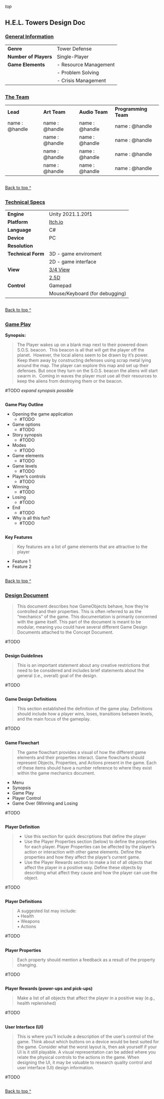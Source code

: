 
<h6>top</h6>
<h2><b>H.E.L. Towers Design Doc</b></h2>

<h3><u>General Information</u></h3>

|		                   |	                                                        |
|--------------------------|------------------------------------------------------------|
| <b>Genre</b>             | Tower Defense                                              |
| <b>Number of Players</b> | Single-Player                                              | 
| <b>Game Elements</b>     | - Resource Management                                        |
|                          | - Problem Solving                                            |
|                          | - Crisis Management                                          |

<h2></h2>

<h3><u>The Team</h3></u>

|               |                 |                   |                  |
|---------------|-----------------|-------------------|------------------| 
|<b>Lead</b>    | <b>Art Team</b> | <b>Audio Team</b> | <b>Programming Team</b> | 
|name : @handle | name : @handle  | name : @handle    | name : @handle   | 
|               | name : @handle  | name : @handle    | name : @handle   | 
|               | name : @handle  | name : @handle    | name : @handle   | 
|               | name : @handle  | name : @handle    | name : @handle   | 



<h2></h2>

[Back to top ^](#top)

<h2></h2>

<h3><u> Technical Specs</h3></u>  

|		                   |	                                                                       |
|--------------------------|---------------------------------------------------------------------------|
| <b>Engine</b>            | Unity 2021.1.20f1
| <b>Platform</b>          | [Itch.io](https://itch.io/)                                               |
| <b>Language</b>          | C#                                                                        |
| <b>Device</b>            | PC                                                                        |
| <b>Resolution</b>        |                                                                           |
| <b>Technical Form</b>    | 3D - game enviroment                                                      |
|                          | 2D - game interface                                                       |
| <b>View</b>              | [3/4 View](https://tvtropes.org/pmwiki/pmwiki.php/Main/ThreeQuartersView) |
|                          | [2.5D](https://tvtropes.org/pmwiki/pmwiki.php/Main/TwoAndAHalfD)          |
| <b>Control</b>           | Gamepad                                                                   |
|                          | Mouse/Keyboard (for debugging)                                            |
  
<h2></h2>

[Back to top ^](#top)

  <h2></h2>

<h3><u>Game Play</h3></u>

**Synopsis:**

[comment]:<> (Start of Entry Body)

  >The Player wakes up on a blank map next to their powered down S.O.S. beacon.  This beacon is all that will get the player off the planet.  However, the local aliens seem to be drawn by it’s power.  Keep them away by constructing defenses using scrap metal lying around the map. The player can explore this map and set up their defenses. But once they turn on the S.O.S. beacon the aliens will start swarm in.  Coming in waves the player must use all their resources to keep the aliens from destroying them or the beacon. 
  
 #TODO *expand synopsis possible*

[comment]:<> (End of Entry Body)
  
  <h2></h2>

**Game Play Outline**

- Opening the game application
	- #TODO
- Game options 
	- #TODO
- Story synopsis
	- #TODO 
- Modes 
	- #TODO
- Game elements 
	- #TODO
- Game levels
	- #TODO 
- Player’s controls 
	- #TODO
- Winning 
	- #TODO
- Losing 
	- #TODO
- End 
	- #TODO
- Why is all this fun?
	- #TODO


<h2></h2>

**Key Features**

>Key features are a list of game elements that are attractive to the player

- Feature 1
- Feature 2

<h2></h2>

[Back to top ^](#top)

<h2></h2>

<h3><u>Design Document</h3></u>

>This document describes how GameObjects behave, how they’re controlled and their properties. This is often referred to as
the “mechanics” of the game. This documentation is primarily concerned with
the game itself. This part of the document is meant to be modular, meaning you could have
several different Game Design Documents attached to the Concept Document.

#TODO
<h2></h2>

<b>Design Guidelines</b>

>This is an important statement about any creative restrictions that need to be considered and includes brief statements
about the general (i.e., overall) goal of the design.

#TODO
<h2></h2>

<b>Game Design Definitions</b>

>This section established the definition of the game play. Definitions should include how a player wins, loses, transitions
between levels, and the main focus of the gameplay.

[comment]:<> (Start of Entry Body)

#TODO

[comment]:<> (End of Entry Body)

<h2></h2>

<b>Game Flowchart</b>

>The game flowchart provides a visual of how the different game elements and their properties interact. Game flowcharts
should represent Objects, Properties, and Actions present in the game. Each of these items should have a number reference
to where they exist within the game mechanics document.

- Menu  
- Synopsis  
- Game Play  
- Player Control  
- Game Over (Winning and Losing  

[comment]:<> (Start of Entry Body)

#TODO

[comment]:<> (End of Entry Body)

<h2></h2>

<b>Player Definition</b>

>- Use this section for quick descriptions that define the player
>- Use the Player Properties section (below) to define the properties for each player. Player Properties can be
affected by the player’s action or interaction with other game elements. Define the properties and how they affect
the player’s current game.
>- Use the Player Rewards section to make a list of all objects that affect the player in a positive way. Define these
objects by describing what affect they cause and how the player can use the object.
  

[comment]:<> (Start of Entry Body)

#TODO

[comment]:<> (End of Entry Body)

<h2></h2>

<b>Player Definitions</b>

>A suggested list may include:  
>• Health  
>• Weapons  
>• Actions  

[comment]:<> (Start of Entry Body)

#TODO

[comment]:<> (End of Entry Body)

<h2></h2>

<b>Player Properties</b>

>Each property should mention a feedback as a result of the property changing.

[comment]:<> (Start of Entry Body)

#TODO

[comment]:<> (End of Entry Body)



<h2></h2>

<b>Player Rewards (power-ups and pick-ups)</b>

>Make a list of all objects that affect the player in a positive way (e.g., health replenished)

[comment]:<> (Start of Entry Body)

#TODO

[comment]:<> (End of Entry Body)

<h2></h2>

<b>User Interface (UI)</b>

>This is where you’ll include a description of the user’s control of the game. Think about which buttons on a device would be
best suited for the game. Consider what the worst layout is, then ask yourself if your UI is it still playable. A visual
representation can be added where you relate the physical controls to the actions in the game. When designing the UI, it may
be valuable to research quality control and user interface (UI) design information.

[comment]:<> (Start of Entry Body)

#TODO

[comment]:<> (End of Entry Body)

<h2></h2>

[Back to top ^](#top)

<h2></h2>
